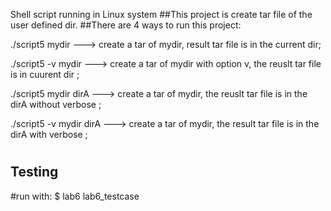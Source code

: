 Shell script running in Linux system
##This project is create tar file of the user defined dir.
##There are 4 ways to run this project:

./script5 mydir ---> create a tar of mydir, result tar file is in the current dir;

./script5 -v mydir ---> create a tar of mydir with option v, the reuslt tar file is in cuurent dir ;

./script5 mydir dirA ---> create a tar of mydir, the reuslt tar file is in the dirA without verbose ;

./script5 -v mydir dirA --->  create a tar of mydir, the result tar file is in the dirA with verbose ;

#
#
## Testing
#run with: $ lab6 lab6_testcase

